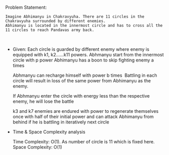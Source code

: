 Problem Statement:

    Imagine Abhimanyu in Chakravyuha. There are 11 circles in the Chakravyuha surrounded by different enemies.
    Abhimanyu is located in the innermost circle and has to cross all the 11 circles to reach Pandavas army back. 
 
*   Given:
    Each circle is guarded by different enemy where enemy is equipped with k1, k2……k11 powers. Abhmanyu start from the innermost circle with p power Abhimanyu has a boon to skip fighting enemy
    a times 

    Abhmanyu can recharge himself with power b times 
    Battling in each circle will result in loss of the same power from Abhimanyu as the enemy. 

    If Abhmanyu enter the circle with energy less than the respective enemy, he will lose the battle

    k3 and k7 enemies are endured with power to regenerate themselves once with half of their initial
    power and can attack Abhimanyu from behind if he is battling in iteratively next circle



* Time & Space Complexity analysis

    Time Complexity: O(1). As number of circle is 11 which is fixed here.
    Space Complexity: O(1)
